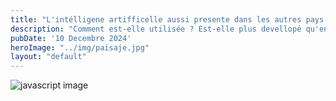 ```yaml
---
title: "L'intélligene artifficelle aussi presente dans les autres pays ?"
description: "Comment est-elle utilisée ? Est-elle plus devellopé qu'en France ?"
pubDate: '10 Decembre 2024'
heroImage: "../img/paisaje.jpg"
layout: "default"
---
```





![javascript image](/img/monachina.jpg)

